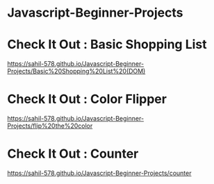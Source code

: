 # Javascript-Beginner-Projects

# Check It Out : Basic Shopping List 
https://sahil-578.github.io/Javascript-Beginner-Projects/Basic%20Shopping%20List%20(DOM)

# Check It Out : Color Flipper
https://sahil-578.github.io/Javascript-Beginner-Projects/flip%20the%20color

# Check It Out : Counter
https://sahil-578.github.io/Javascript-Beginner-Projects/counter

